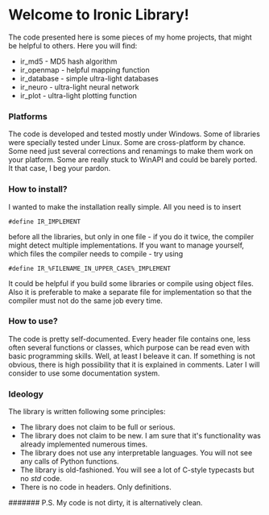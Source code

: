 # Welcome to Ironic Library!
The code presented here is some pieces of my home projects, that might be helpful to others. Here you will find:
 - ir_md5 - MD5 hash algorithm
 - ir_openmap - helpful mapping function
 - ir_database - simple ultra-light databases
 - ir_neuro - ultra-light neural network
 - ir_plot - ultra-light plotting function

### Platforms
The code is developed and tested mostly under Windows. Some of libraries were specially tested under Linux. Some are cross-platform by chance. Some need just several corrections and renamings to make them work on your platform. Some are really stuck to WinAPI and could be barely ported. It that case, I beg your pardon.
 
### How to install?
I wanted to make the installation really simple. All you need is to insert
```
#define IR_IMPLEMENT
```
before all the libraries, but only in one file - if you do it twice, the compiler might detect multiple implementations. If you want to manage yourself, which files the compiler needs to compile - try using
```
#define IR_%FILENAME_IN_UPPER_CASE%_IMPLEMENT
```
It could be helpful if you build some libraries or compile using object files. Also it is preferable to make a separate file for implementation so that the compiler must not do the same job every time.

### How to use?
The code is pretty self-documented. Every header file contains one, less often several functions or classes, which purpose can be read even with basic programming skills. Well, at least I beleave it can. If something is not obvious, there is high possibility that it is explained in comments. Later I will consider to use some documentation system.

### Ideology
The library is written following some principles:
 - The library does not claim to be full or serious.
 - The library does not claim to be new. I am sure that it's functionality was already implemented numerous times.
 - The library does not use any interpretable languages. You will not see any calls of Python functions.
 - The library is old-fashioned. You will see a lot of C-style typecasts but no *std* code.
 - There is no code in headers. Only definitions.

####### P.S. My code is not dirty, it is alternatively clean.